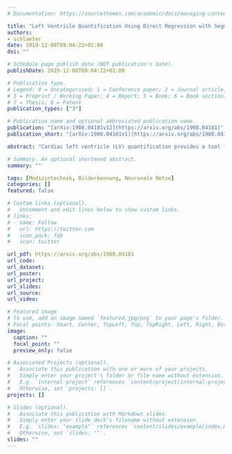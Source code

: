 ```yaml
---
# Documentation: https://sourcethemes.com/academic/docs/managing-content/

title: "Left Ventricle Quantification Using Direct Regression with Segmentation Regularization and Ensembles of Pretrained 2D and 3D CNNs"
authors:
- schlaefer
date: 2019-12-08T09:04:22+01:00
doi: ""

# Schedule page publish date (NOT publication's date).
publishDate: 2019-12-08T09:04:22+01:00

# Publication type.
# Legend: 0 = Uncategorized; 1 = Conference paper; 2 = Journal article;
# 3 = Preprint / Working Paper; 4 = Report; 5 = Book; 6 = Book section;
# 7 = Thesis; 8 = Patent
publication_types: ["3"]

# Publication name and optional abbreviated publication name.
publication: "[arXiv:1908.04181v12](https://arxiv.org/abs/1908.04181)"
publication_short: "[arXiv:1908.04181v1](https://arxiv.org/abs/1908.04181)"

abstract: "Cardiac left ventricle (LV) quantification provides a tool for diagnosing cardiac diseases. Automatic calculation of all relevant LV indices from cardiac MR images is an intricate task due to large variations among patients and deformation during the cardiac cycle. Typical methods are based on segmentation of the myocardium or direct regression from MR images. To consider cardiac motion and deformation, recurrent neural networks and spatio-temporal convolutional neural networks (CNNs) have been proposed. We study an approach combining state-of-the-art models and emphasizing transfer learning to account for the small dataset provided for the LVQuan19 challenge. We compare 2D spatial and 3D spatio-temporal CNNs for LV indices regression and cardiac phase classification. To incorporate segmentation information, we propose an architecture-independent segmentation-based regularization. To improve the robustness further, we employ a search scheme that identifies the optimal ensemble from a set of architecture variants. Evaluating on the LVQuan19 Challenge training dataset with 5-fold cross-validation, we achieve mean absolute errors of 111 +- 76mm^2, 1.84 +- 0.9mm and 1.22 +- 0.6mm for area, dimension and regional wall thickness regression, respectively. The error rate for cardiac phase classification is 6.7%."

# Summary. An optional shortened abstract.
summary: ""

tags: [Medizintechnik, Bilderkennung, Neuronale Netze]
categories: []
featured: false

# Custom links (optional).
#   Uncomment and edit lines below to show custom links.
# links:
# - name: Follow
#   url: https://twitter.com
#   icon_pack: fab
#   icon: twitter

url_pdf: https://arxiv.org/abs/1908.04181
url_code:
url_dataset:
url_poster:
url_project:
url_slides:
url_source:
url_video:

# Featured image
# To use, add an image named `featured.jpg/png` to your page's folder. 
# Focal points: Smart, Center, TopLeft, Top, TopRight, Left, Right, BottomLeft, Bottom, BottomRight.
image:
  caption: ""
  focal_point: ""
  preview_only: false

# Associated Projects (optional).
#   Associate this publication with one or more of your projects.
#   Simply enter your project's folder or file name without extension.
#   E.g. `internal-project` references `content/project/internal-project/index.md`.
#   Otherwise, set `projects: []`.
projects: []

# Slides (optional).
#   Associate this publication with Markdown slides.
#   Simply enter your slide deck's filename without extension.
#   E.g. `slides: "example"` references `content/slides/example/index.md`.
#   Otherwise, set `slides: ""`.
slides: ""
---
```

